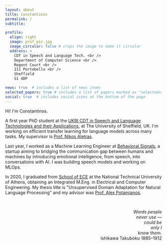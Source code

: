 ```yaml
---
layout: about
title: Constantinos 
permalink: /
subtitle: 

profile:
  align: right
  image: prof_pic.jpg
  image_circular: false # crops the image to make it circular
  address: > 
    CDT in Speech and Language Tech. <br />
    Department of Computer Science <br />
    Regent Court <br />
    211 Portobello <br />
    Sheffield 
    S1 4DP

news: true  # includes a list of news items
selected_papers: true # includes a list of papers marked as "selected={true}"
social: true  # includes social icons at the bottom of the page
---
```



Hi! I'm Constantinos.

 A first year PhD student at the [UKRI CDT in Speech and Language Technologies and their Applications](https://slt-cdt.sheffield.ac.uk/), at The University of Sheffield, UK. I'm working on efficient transfer learning for language models across many tasks. My supervisor is [Prof. Nikos Aletras](https://nikosaletras.com/).


Last year, I worked as a Machine Learning Engineer at [Behavioral Signals](https://behavioralsignals.com/), a startup aiming to bridging the communication gap between humans and machines by introducing emotional intelligence, from speech, into conversations with AI. I was building speech models and working on MLOps. 

In 2020, I graduated from [School of ECE](https://www.ece.ntua.gr/en) at the National Technical University of Athens, obtaining an Integrated M.Eng. in Electrical and Computer Engineering. My thesis title is "Unsupervised Domain Adaptation for Natural Language Processing" and my advisor was [Prof. Alex Potamianos](http://www.potam.com). 

&nbsp;

<p style="text-align: right">
<i>
Words people<br>
never use —<br>
could be<br>
only I<br>
know them.<br>
</i>
Ishikawa Takuboku 1885–1912
</p>